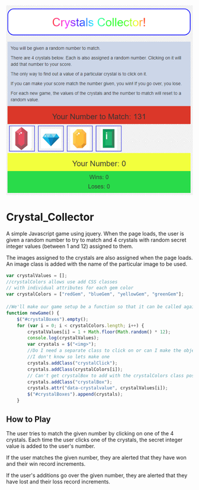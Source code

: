 ![main screen](https://github.com/gtbmed/Crystal_Collector/blob/master/assets/images/fullScreen.PNG "Full Screen View")

# Crystal_Collector

A simple Javascript game using jquery.  When the page loads, the user is given a random number to try to match and 4 crystals with random secret integer values (between 1 and 12) assigned to them.

The images assigned to the crystals are also assigned when the page loads.  An image class is added with the name of the particular image to be used.

```javascript
var crystalValues = [];
//crystalColors allows use add CSS classes
// with individual attributes for each gem color
var crystalColors = ["redGem", "blueGem", "yellowGem", "greenGem"];

//We'll make our game setup be a function so that it can be called again after each win or loss.
function newGame() {
    $("#crystalBoxes").empty();
    for (var i = 0; i < crystalColors.length; i++) {
        crystalValues[i] = 1 + Math.floor(Math.random() * 12);
        console.log(crystalValues);
        var crystals = $("<img>");
        //Do I need a separate class to click on or can I make the object clicked on be an existing one?  
        //I don't know so lets make one
        crystals.addClass("crystalClick");
        crystals.addClass(crystalColors[i]);
        // Can't get crystalBox to add with the crystalColors class possibly because one is a string the other is a call to an array with strings
        crystals.addClass("crystalBox");  
        crystals.attr("data-crystalvalue", crystalValues[i]);
        $("#crystalBoxes").append(crystals);
    }
```

## How to Play
The user tries to match the given number by clicking on one of the 4 crystals.  Each time the user clicks one of the crystals, the secret integer value is added to the user's number.

If the user matches the given number, they are alerted that they have won and their win record increments.

If the user's additions go over the given number, they are alerted that they have lost and their loss record increments.
